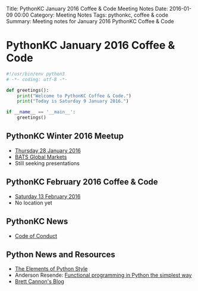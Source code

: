 Title: PythonKC January 2016 Coffee & Code Meeting Notes
Date: 2016-01-09 00:00
Category: Meeting Notes
Tags: pythonkc, coffee & code
Summary: Meeting notes for January 2016 PythonKC Coffee & Code

# PythonKC January 2016 Coffee & Code

```python
#!/usr/bin/env python3
# -*- coding: utf-8 -*-

def greetings():
    print("Welcome to PythonKC Coffee & Code.")
    print("Today is Saturday 9 January 2016.")

if __name__ == '__main__':
    greetings()
```

## PythonKC Winter 2016 Meetup

* [Thursday 28 January 2016](http://www.meetup.com/pythonkc/events/227574245/)
* [BATS Global Markets](http://www.batstrading.com)
* Still seeking presentations

## PythonKC February 2016 Coffee & Code

* [Saturday 13 February 2016](http://www.meetup.com/pythonkc/events/227778898/)
* No location yet

## PythonKC News

* [Code of Conduct](https://github.com/pythonkc/code-of-conduct)

## Python News and Resources

* [The Elements of Python Style](https://github.com/amontalenti/elements-of-python-style)
* Anderson Resende: [Functional programming in Python the simplest way](http://www.vinta.com.br/blog/2015/functional-programming-python.html)
* [Brett Cannon's Blog](http://snarky.ca/)
